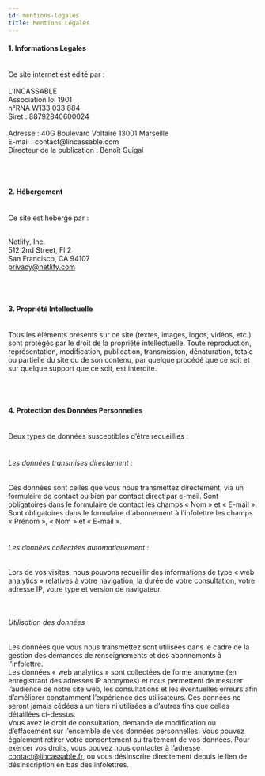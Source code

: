 ```yaml
---
id: mentions-legales
title: Mentions Légales
---
```

#### 1. Informations Légales
<br/>    
Ce site internet est édité par : <br/>
<br/>
L’INCASSABLE <br/>
Association loi 1901 <br/>
n°RNA W133 033 884 <br/>
Siret : 88792840600024  <br/>
<br/>
Adresse : 40G Boulevard Voltaire 13001 Marseille <br/>
E-mail : contact@lincassable.com <br/>
Directeur de la publication : Benoît Guigal

<br/><br/>

#### 2. Hébergement
<br/>
Ce site est hébergé par :<br/><br/>

Netlify, Inc.<br/>
512 2nd Street, Fl 2<br/>
San Francisco, CA 94107<br/>
privacy@netlify.com<br/>

<br/><br/>

#### 3. Propriété Intellectuelle
<br/>
Tous les éléments présents sur ce site (textes, images, logos, vidéos, etc.) sont protégés par le droit de la propriété intellectuelle. Toute reproduction, représentation, modification, publication, transmission, dénaturation, totale ou partielle du site ou de son contenu, par quelque procédé que ce soit et sur quelque support que ce soit, est interdite.

<br/><br/>

#### 4. Protection des Données Personnelles
<br/>
Deux types de données susceptibles d’être recueillies :
<br/><br/>

###### Les données transmises directement :

Ces données sont celles que vous nous transmettez directement, via un formulaire de contact ou bien par contact direct par e-mail. Sont obligatoires dans le formulaire de contact les champs « Nom » et « E-mail ». Sont obligatoires dans le formulaire d'abonnement à l'infolettre les champs « Prénom », « Nom » et « E-mail ».
<br/><br/>

###### Les données collectées automatiquement :

Lors de vos visites, nous pouvons recueillir des informations de type « web analytics » relatives à votre navigation, la durée de votre consultation, votre adresse IP, votre type et version de navigateur. 

<br/>

###### Utilisation des données

Les données que vous nous transmettez sont utilisées dans le cadre de la gestion des demandes de renseignements et des abonnements à l'infolettre.
<br/>
Les données « web analytics » sont collectées de forme anonyme (en enregistrant des adresses IP anonymes) et nous permettent de mesurer l’audience de notre site web, les consultations et les éventuelles erreurs afin d’améliorer constamment l’expérience des utilisateurs. Ces données ne seront jamais cédées à un tiers ni utilisées à d’autres fins que celles détaillées ci-dessus.
<br/>
Vous avez le droit de consultation, demande de modification ou d’effacement sur l’ensemble de vos données personnelles. Vous pouvez également retirer votre consentement au traitement de vos données.
Pour exercer vos droits, vous pouvez nous contacter à l’adresse contact@lincassable.fr, ou vous désinscrire directement depuis le lien de désinscription en bas des infolettres.


            